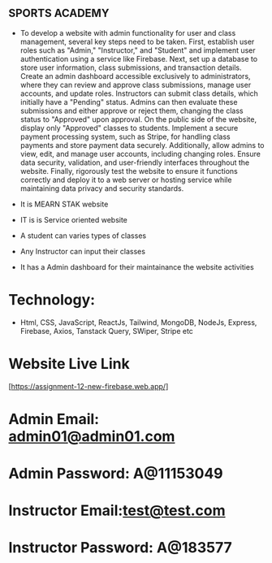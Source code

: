 ## SPORTS ACADEMY

- To develop a website with admin functionality for user and class management, several key steps need to be taken. First, establish user roles such as "Admin," "Instructor," and "Student" and implement user authentication using a service like Firebase. Next, set up a database to store user information, class submissions, and transaction details. Create an admin dashboard accessible exclusively to administrators, where they can review and approve class submissions, manage user accounts, and update roles. Instructors can submit class details, which initially have a "Pending" status. Admins can then evaluate these submissions and either approve or reject them, changing the class status to "Approved" upon approval. On the public side of the website, display only "Approved" classes to students. Implement a secure payment processing system, such as Stripe, for handling class payments and store payment data securely. Additionally, allow admins to view, edit, and manage user accounts, including changing roles. Ensure data security, validation, and user-friendly interfaces throughout the website. Finally, rigorously test the website to ensure it functions correctly and deploy it to a web server or hosting service while maintaining data privacy and security standards.

- It is MEARN STAK website
- IT is is Service oriented website
- A student can varies types of classes
- Any Instructor can input their classes
- It has a Admin dashboard for their maintainance the website activities

# Technology:

- Html, CSS, JavaScript, ReactJs, Tailwind, MongoDB, NodeJs, Express, Firebase, Axios, Tanstack Query, SWiper, Stripe etc

# Website Live Link

[https://assignment-12-new-firebase.web.app/]

# Admin Email: admin01@admin01.com

# Admin Password: A@11153049

# Instructor Email:test@test.com

# Instructor Password: A@183577
